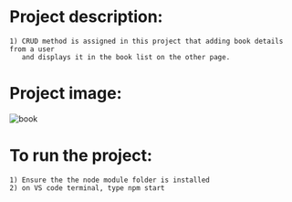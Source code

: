 #   Project description:
    1) CRUD method is assigned in this project that adding book details from a user
       and displays it in the book list on the other page.

#   Project image:
![book](https://github.com/kevinandris/react-book/assets/102328858/970ac896-603d-472a-90b5-f27faf4dc4c4)

#   To run the project:
    1) Ensure the the node module folder is installed
    2) on VS code terminal, type npm start
